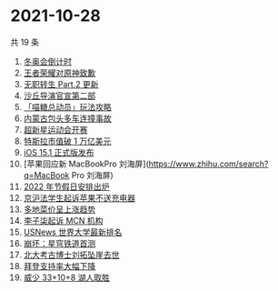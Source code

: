 # 2021-10-28

共 19 条

<!-- BEGIN -->
<!-- 最后更新时间 Thu Oct 28 2021 07:13:31 GMT+0800 (China Standard Time) -->

1. [冬奥会倒计时](https://www.zhihu.com/search?q=冬奥会)
1. [王者荣耀对原神致歉](https://www.zhihu.com/search?q=原神)
1. [无职转生 Part.2 更新](https://www.zhihu.com/search?q=无职转生)
1. [沙丘导演官宣第二部](https://www.zhihu.com/search?q=沙丘)
1. [「喵糖总动员」玩法攻略](https://www.zhihu.com/search?q=喵糖)
1. [内蒙古包头多车连撞事故](https://www.zhihu.com/search?q=包头车祸)
1. [超新星运动会开赛](https://www.zhihu.com/search?q=超新星运动会4)
1. [特斯拉市值破 1 万亿美元](https://www.zhihu.com/search?q=特斯拉)
1. [iOS 15.1 正式版发布](https://www.zhihu.com/search?q=iOS15.1)
1. [苹果回应新 MacBookPro 刘海屏](https://www.zhihu.com/search?q=MacBook Pro 刘海屏)
1. [2022 年节假日安排出炉](https://www.zhihu.com/search?q=节假日安排)
1. [京沪法学生起诉苹果不送充电器](https://www.zhihu.com/search?q=法学生起诉苹果)
1. [多地菜价呈上涨趋势](https://www.zhihu.com/search?q=菜价)
1. [李子柒起诉 MCN 机构](https://www.zhihu.com/search?q=李子柒)
1. [USNews 世界大学最新排名](https://www.zhihu.com/search?q=usnews大学排名2022)
1. [崩坏：星穹铁道首测](https://www.zhihu.com/search?q=崩坏星穹铁道)
1. [北大考古博士刘拓坠崖去世](https://www.zhihu.com/search?q=刘拓)
1. [拜登支持率大幅下降](https://www.zhihu.com/search?q=拜登)
1. [威少 33+10+8 湖人取胜](https://www.zhihu.com/search?q=湖人)

<!-- END -->

